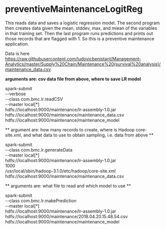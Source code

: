 # preventiveMaintenanceLogitReg

This reads data and saves a logistic regression model.  The second program then creates data given the mean, stddev, max, and miean of the variables in that training set.  Then the last program runs predictions and prints out those records that are flagged with 1.  So this is a preventive maintenance application.

Data is here https://raw.githubusercontent.com/ludovicbenistant/Management-Analytics/master/Supply%20Chain/Maintenance%20(survival%20analysis)/maintenance_data.csv.

**arguments are:  csv data file from above, where to save LR model**

spark-submit \
  --verbose \
  --class com.bmc.lr.readCSV \
  --master local[*] \
   hdfs://localhost:9000/maintenance/lr-assembly-1.0.jar \
  hdfs://localhost:9000/maintenance/maintenance_data.csv \
  hdfs://localhost:9000/maintenance/maintenance_model
  
  
** argument are:  how many records to create, where is Hadoop core-site.xml, and what data to use to obtain sampling, i.e. data from above **

spark-submit \
  --class com.bmc.lr.generateData \
  --master local[*] \
 hdfs://localhost:9000/maintenance/lr-assembly-1.0.jar \
1000 \
/usr/local/sbin/hadoop-3.1.0/etc/hadoop/core-site.xml \
 hdfs://localhost:9000/maintenance/maintenance_data.csv  
  


** arguments are: what file to read and which model to use **

spark-submit \
  --class com.bmc.lr.makePrediction \
  --master local[*] \
   hdfs://localhost:9000/maintenance/lr-assembly-1.0.jar \
hdfs://localhost:9000/maintenance/2018.04.20.15.48.54.csv \
  hdfs://localhost:9000/maintenance/maintenance_model  
  



